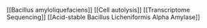 [[Bacillus amyloliquefaciens]]
[[Cell autolysis]]
[[Transcriptome Sequencing]]
[[Acid-stable Bacillus Licheniformis Alpha Amylase]]

